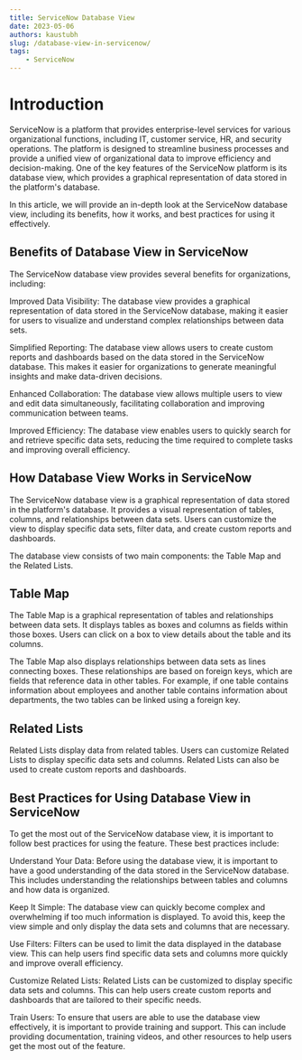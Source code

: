 ```yaml
---
title: ServiceNow Database View
date: 2023-05-06
authors: kaustubh
slug: /database-view-in-servicenow/
tags:
    - ServiceNow
---
```

 
# Introduction
ServiceNow is a platform that provides enterprise-level services for various organizational functions, including IT, customer service, HR, and security operations. The platform is designed to streamline business processes and provide a unified view of organizational data to improve efficiency and decision-making. One of the key features of the ServiceNow platform is its database view, which provides a graphical representation of data stored in the platform's database.

In this article, we will provide an in-depth look at the ServiceNow database view, including its benefits, how it works, and best practices for using it effectively.

## Benefits of Database View in ServiceNow

The ServiceNow database view provides several benefits for organizations, including:

Improved Data Visibility: The database view provides a graphical representation of data stored in the ServiceNow database, making it easier for users to visualize and understand complex relationships between data sets.

Simplified Reporting: The database view allows users to create custom reports and dashboards based on the data stored in the ServiceNow database. This makes it easier for organizations to generate meaningful insights and make data-driven decisions.

Enhanced Collaboration: The database view allows multiple users to view and edit data simultaneously, facilitating collaboration and improving communication between teams.

Improved Efficiency: The database view enables users to quickly search for and retrieve specific data sets, reducing the time required to complete tasks and improving overall efficiency.

## How Database View Works in ServiceNow

The ServiceNow database view is a graphical representation of data stored in the platform's database. It provides a visual representation of tables, columns, and relationships between data sets. Users can customize the view to display specific data sets, filter data, and create custom reports and dashboards.

The database view consists of two main components: the Table Map and the Related Lists.

## Table Map

The Table Map is a graphical representation of tables and relationships between data sets. It displays tables as boxes and columns as fields within those boxes. Users can click on a box to view details about the table and its columns.

The Table Map also displays relationships between data sets as lines connecting boxes. These relationships are based on foreign keys, which are fields that reference data in other tables. For example, if one table contains information about employees and another table contains information about departments, the two tables can be linked using a foreign key.

## Related Lists

Related Lists display data from related tables. Users can customize Related Lists to display specific data sets and columns. Related Lists can also be used to create custom reports and dashboards.

## Best Practices for Using Database View in ServiceNow

To get the most out of the ServiceNow database view, it is important to follow best practices for using the feature. These best practices include:

Understand Your Data: Before using the database view, it is important to have a good understanding of the data stored in the ServiceNow database. This includes understanding the relationships between tables and columns and how data is organized.

Keep It Simple: The database view can quickly become complex and overwhelming if too much information is displayed. To avoid this, keep the view simple and only display the data sets and columns that are necessary.

Use Filters: Filters can be used to limit the data displayed in the database view. This can help users find specific data sets and columns more quickly and improve overall efficiency.

Customize Related Lists: Related Lists can be customized to display specific data sets and columns. This can help users create custom reports and dashboards that are tailored to their specific needs.

Train Users: To ensure that users are able to use the database view effectively, it is important to provide training and support. This can include providing documentation, training videos, and other resources to help users get the most out of the feature.